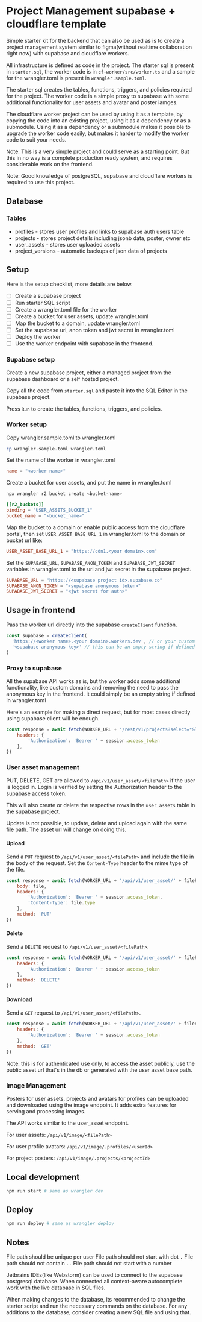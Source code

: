 # Project Management supabase + cloudflare template

Simple starter kit for the backend that can also be used as is to create a project management system similar to figma(without realtime collaboration right now) with supabase and cloudflare workers.

All infrastructure is defined as code in the project. The starter sql is present in `starter.sql`, the worker code is in `cf-worker/src/worker.ts` and a sample for the wrangler.toml is present in `wrangler.sample.toml`.

The starter sql creates the tables, functions, triggers, and policies required for the project. The worker code is a simple proxy to supabase with some additional functionality for user assets and avatar and poster iamges.

The cloudflare worker project can be used by using it as a template, by copying the code into an existing project, using it as a dependency or as a submodule. 
Using it as a dependency or a submodule makes it possible to upgrade the worker code easily, but makes it harder to modify the worker code to suit your needs.

Note: This is a very simple project and could serve as a starting point. But this in no way is a complete production ready system, and requires considerable work on the frontend.

Note: Good knowledge of postgreSQL, supabase and cloudflare workers is required to use this project.

## Database

### Tables

- profiles - stores user profiles and links to supabase auth users table
- projects - stores project details including jsonb data, poster, owner etc
- user_assets - stores user uploaded assets
- project_versions - automatic backups of json data of projects

## Setup

Here is the setup checklist, more details are below.

- [ ] Create a supabase project
- [ ] Run starter SQL script
- [ ] Create a wrangler.toml file for the worker
- [ ] Create a bucket for user assets, update wrangler.toml
- [ ] Map the bucket to a domain, update wrangler.toml
- [ ] Set the supabase url, anon token and jwt secret in wrangler.toml
- [ ] Deploy the worker
- [ ] Use the worker endpoint with supabase in the frontend.

### Supabase setup
Create a new supabase project, either a managed project from the supabase dashboard or a self hosted project.

Copy all the code from `starter.sql` and paste it into the SQL Editor in the supabase project. 

Press `Run` to create the tables, functions, triggers, and policies.

### Worker setup

Copy wrangler.sample.toml to wrangler.toml
```sh
cp wrangler.sample.toml wrangler.toml
```

Set the name of the worker in wrangler.toml
```toml
name = "<worker name>"
```

Create a bucket for user assets, and put the name in wrangler.toml
```sh
npx wrangler r2 bucket create <bucket-name>
```
```toml
[[r2_buckets]]
binding = "USER_ASSETS_BUCKET_1"
bucket_name = "<bucket_name>"
```

Map the bucket to a domain or enable public access from the cloudflare portal, then set `USER_ASSET_BASE_URL_1` in wrangler.toml to the domain or bucket url like:
```toml
USER_ASSET_BASE_URL_1 = "https://cdn1.<your domain>.com"
```

Set the `SUPABASE_URL`, `SUPABASE_ANON_TOKEN` and `SUPABASE_JWT_SECRET` variables in wrangler.toml to the url and jwt secret in the supabase project.
```toml
SUPABASE_URL = "https://<supabase project id>.supabase.co"
SUPABASE_ANON_TOKEN = "<supabase anonymous token>"
SUPABASE_JWT_SECRET = "<jwt secret for auth>"
```

## Usage in frontend

Pass the worker url directly into the supabase `createClient` function.
```js
const supabase = createClient(
  'https://<worker name>.<your domain>.workers.dev', // or your custom domain mapped to the worker
  '<supabase anonymous key>' // this can be an empty string if defined in wrangler.toml
)
```

### Proxy to supabase

All the supabase API works as is, but the worker adds some additional functionality, like custom domains and removing the need to pass the anonymous key in the frontend. It could simply be an empty string if defined in wrangler.toml

Here's an example for making a direct request, but for most cases directly using supabase client will be enough.
```js
const response = await fetch(WORKER_URL + '/rest/v1/projects?select=*&limit=1', {
    headers: {
        'Authorization': 'Bearer ' + session.access_token
    },
})
```

### User asset management
PUT, DELETE, GET are allowed to `/api/v1/user_asset/<filePath>` if the user is logged in.
Login is verified by setting the Authorization header to the supabase access token. 

This will also create or delete the respective rows in the `user_assets` table in the supabase project.

Update is not possible, to update, delete and upload again with the same file path. The asset url will change on doing this.

#### Upload
Send a `PUT` request to `/api/v1/user_asset/<filePath>` and include the file in the body of the request. Set the `Content-Type` header to the mime type of the file.

```js
const response = await fetch(WORKER_URL + '/api/v1/user_asset/' + filePath + "?type=texture", {
    body: file,
    headers: {
        'Authorization': 'Bearer ' + session.access_token,
        'Content-Type': file.type
    },
    method: 'PUT' 
})
```

#### Delete
Send a `DELETE` request to `/api/v1/user_asset/<filePath>`.

```js
const response = await fetch(WORKER_URL + '/api/v1/user_asset/' + filePath, {
    headers: {
        'Authorization': 'Bearer ' + session.access_token
    },
    method: 'DELETE' 
})
```

#### Download
Send a `GET` request to `/api/v1/user_asset/<filePath>`.

```js
const response = await fetch(WORKER_URL + '/api/v1/user_asset/' + filePath, {
    headers: {
        'Authorization': 'Bearer ' + session.access_token
    },
    method: 'GET' 
})
```

Note: this is for authenticated use only, to access the asset publicly, use the public asset url that's in the db or generated with the user asset base path.

### Image Management

Posters for user assets, projects and avatars for profiles can be uploaded and downloaded using the image endpoint. It adds extra features for serving and processing images.

The API works similar to the user_asset endpoint.

For user assets: `/api/v1/image/<filePath>`

For user profile avatars: `/api/v1/image/.profiles/<userId>`

For project posters: `/api/v1/image/.projects/<projectId>`

## Local development

```sh
npm run start # same as wrangler dev
```

## Deploy

```sh
npm run deploy # same as wrangler deploy
```


## Notes
File path should be unique per user
File path should not start with dot `.`
File path should not contain `..`
File path should not start with a number

Jetbrains IDEs(like Webstorm) can be used to connect to the supabase postgresql database. When connected all context-aware autocomplete work with the live database in SQL files.

When making changes to the database, its recommended to change the starter script and run the necessary commands on the database. For any additions to the database, consider creating a new SQL file and using that.
